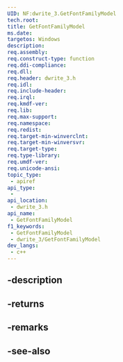 ```yaml
---
UID: NF:dwrite_3.GetFontFamilyModel
tech.root: 
title: GetFontFamilyModel
ms.date: 
targetos: Windows
description: 
req.assembly: 
req.construct-type: function
req.ddi-compliance: 
req.dll: 
req.header: dwrite_3.h
req.idl: 
req.include-header: 
req.irql: 
req.kmdf-ver: 
req.lib: 
req.max-support: 
req.namespace: 
req.redist: 
req.target-min-winverclnt: 
req.target-min-winversvr: 
req.target-type: 
req.type-library: 
req.umdf-ver: 
req.unicode-ansi: 
topic_type:
 - apiref
api_type:
 - 
api_location:
 - dwrite_3.h
api_name:
 - GetFontFamilyModel
f1_keywords:
 - GetFontFamilyModel
 - dwrite_3/GetFontFamilyModel
dev_langs:
 - c++
---
```


## -description

## -returns

## -remarks

## -see-also

